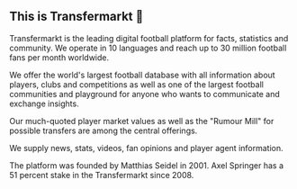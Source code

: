 ## This is Transfermarkt 👋

Transfermarkt is the leading digital football platform for facts, statistics and community. We operate in 10 languages and reach up to 30 million football fans per month worldwide. 

We offer the world's largest football database with all information about players, clubs and competitions as well as one of the largest football communities and playground for anyone who wants to communicate and exchange insights. 

Our much-quoted player market values as well as the "Rumour Mill"​ for possible transfers are among the central offerings. 

We supply news, stats, videos, fan opinions and player agent information. 

The platform was founded by Matthias Seidel in 2001. Axel Springer has a 51 percent stake in the Transfermarkt since 2008.
